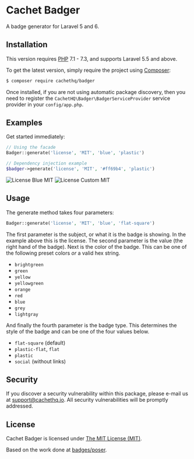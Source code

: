 # Cachet Badger

A badge generator for Laravel 5 and 6.


## Installation

This version requires [PHP](https://php.net) 7.1 - 7.3, and supports Laravel 5.5 and above.

To get the latest version, simply require the project using [Composer](https://getcomposer.org):

```bash
$ composer require cachethq/badger
```

Once installed, if you are not using automatic package discovery, then you need to register the `CachetHQ\Badger\BadgerServiceProvider` service provider in your `config/app.php`.


## Examples


Get started immediately:

```php
// Using the facade
Badger::generate('license', 'MIT', 'blue', 'plastic')

// Dependency injection example
$badger->generate('license', 'MIT', '#ff69b4', 'plastic')
```

![License Blue MIT](https://cdn.rawgit.com/CachetHQ/Badger/master/tests/stubs/license-MIT-blue-plastic.svg)
![License Custom MIT](https://cdn.rawgit.com/CachetHQ/Badger/master/tests/stubs/license-MIT-custom-plastic.svg)


## Usage

The generate method takes four parameters:

```php
Badger::generate('license', 'MIT', 'blue', 'flat-square')
```

The first parameter is the subject, or what it is the badge is showing. In the example above this is the license. The second parameter is the value (the right hand of the badge). Next is the color of the badge. This can be one of the following preset colors _or_ a valid hex string.

- `brightgreen`
- `green`
- `yellow`
- `yellowgreen`
- `orange`
- `red`
- `blue`
- `grey`
- `lightgray`

And finally the fourth parameter is the badge type. This determines the style of the badge and can be one of the four values below.

- `flat-square` (default)
- `plastic-flat`, `flat`
- `plastic`
- `social` (without links)


## Security

If you discover a security vulnerability within this package, please e-mail us at support@cachethq.io. All security vulnerabilities will be promptly addressed.


## License

Cachet Badger is licensed under [The MIT License (MIT)](LICENSE).

Based on the work done at [badges/poser](https://github.com/badges/poser).
